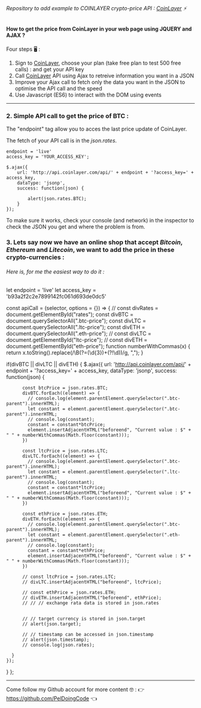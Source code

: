 ###### Repository to add example to COINLAYER crypto-price API : [CoinLayer](https://coinlayer.com/) :zap:

#### How to get the price from CoinLayer in your web page using **JQUERY** and **AJAX** ? 

Four steps  :desktop_computer: : 

1. Sign to [CoinLayer](https://coinlayer.com/), choose your plan (take free plan to test 500 free calls) : and get your API key
2. Call [CoinLayer](https://coinlayer.com/) API using Ajax to retreive information you want in a JSON
3. Improve your Ajax call to fetch only the data you want in the JSON to optimise the API call and the speed
4. Use Javascript (ES6) to interact with the DOM using events

----------------------------------------------------------------------------------------------------------------------------

### 2. Simple API call to get the price of BTC :  

The "endpoint" tag allow you to acces the last price update of CoinLayer.

The fetch of your API call is in the _json.rates_.
```
endpoint = 'live'
access_key = 'YOUR_ACCESS_KEY';

$.ajax({
    url: 'http://api.coinlayer.com/api/' + endpoint + '?access_key=' + access_key,   
    dataType: 'jsonp',
    success: function(json) {

        alert(json.rates.BTC);  
    }
});
```

To make sure it works, check your console (and network) in the inspector to check the JSON you get and where the problem is from.

### 3. Lets say now we have an online shop that accept _Bitcoin_, _Ethereum_ and _Litecoin_, we want to add the price in these crypto-currencies : 

###### Here is, for me the easiest way to do it : 

let endpoint = 'live'
let access_key = 'b93a2f2c2e7899142fc061d693de0dc5'

const apiCall = (selector, options = {}) => {
  // const divRates = document.getElementById("rates");
  const divBTC = document.querySelectorAll(".btc-price");
  const divLTC = document.querySelectorAll(".ltc-price");
  const divETH = document.querySelectorAll(".eth-price");
  // const divLTC = document.getElementById("ltc-price");
  // const divETH = document.getElementById("eth-price");
function numberWithCommas(x) {
    return x.toString().replace(/\B(?=(\d{3})+(?!\d))/g, ",");
}

  if(divBTC || divLTC || divETH) {
    $.ajax({
      url: 'http://api.coinlayer.com/api/' + endpoint + '?access_key=' + access_key,
      dataType: 'jsonp',
      success: function(json) {

          const btcPrice = json.rates.BTC;
          divBTC.forEach((element) => {
            // console.log(element.parentElement.querySelector(".btc-parent").innerHTML);
            let constant = element.parentElement.querySelector(".btc-parent").innerHTML;
            // console.log(constant);
            constant = constant*btcPrice;
            element.insertAdjacentHTML("beforeend", "Current value : $" + " " + numberWithCommas(Math.floor(constant)));
          })

          const ltcPrice = json.rates.LTC;
          divLTC.forEach((element) => {
            // console.log(element.parentElement.querySelector(".btc-parent").innerHTML);
            let constant = element.parentElement.querySelector(".ltc-parent").innerHTML;
            // console.log(constant);
            constant = constant*ltcPrice;
            element.insertAdjacentHTML("beforeend", "Current value : $" + " " + numberWithCommas(Math.floor(constant)));
          })

          const ethPrice = json.rates.ETH;
          divETH.forEach((element) => {
            // console.log(element.parentElement.querySelector(".btc-parent").innerHTML);
            let constant = element.parentElement.querySelector(".eth-parent").innerHTML;
            // console.log(constant);
            constant = constant*ethPrice;
            element.insertAdjacentHTML("beforeend", "Current value : $" + " " + numberWithCommas(Math.floor(constant)));
          })

          // const ltcPrice = json.rates.LTC;
          // divLTC.insertAdjacentHTML("beforeend", ltcPrice);

          // const ethPrice = json.rates.ETH;
          // divETH.insertAdjacentHTML("beforeend", ethPrice);
          // // // exchange rata data is stored in json.rates


          // // target currency is stored in json.target
          // alert(json.target);

          // // timestamp can be accessed in json.timestamp
          // alert(json.timestamp);
          // console.log(json.rates);

      }
    });
  }
};
















-----------------------------------------------------------------------------------------------------------------------------

Come follow my Github account for more content :nerd_face: : :point_right: https://github.com/PelDoingCode :point_left: 	
